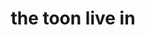 ---
pid: ch486
title: the toon live in
location_transcription: 
coordinates: "[-75.164427357947, 39.952467545782]"
zipcode: '10036'
gen_neighborhood: 
neighborhood: 
outside_phl: 'New York NY '
age: '6'
age_range: 6-13
instagram: 
image_file_name: ch_486.jpg
proposal_transcription: |-
  //the town livein//
  //like a president or agent//
topic: 
topic_summary: 
type: 
keywords_other: 
credit: Chloe
image_labels: 
twitter: 
facebook: 
permalink: "/monuments/ch486/"
layout: item-page
---